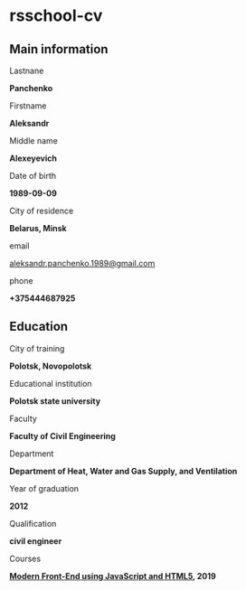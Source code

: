 # rsschool-cv

## Main information

Lastnane

**Panchenko**

Firstname

**Aleksandr**

Middle name

**Alexeyevich**

Date of birth

**1989-09-09**

City of residence

**Belarus, Minsk**

email

<aleksandr.panchenko.1989@gmail.com>

phone

**+375444687925**

## Education

City of training

**Polotsk, Novopolotsk**

Educational institution

**Polotsk state university**

Faculty

**Faculty of Civil Engineering**

Department

**Department of Heat, Water and Gas Supply, and Ventilation**

Year of graduation

**2012**

Qualification

**civil engineer**

Courses

**[Modern Front-End using JavaScript and HTML5](<https://www.markdownguide.org>), 2019**
